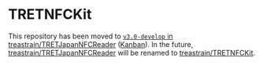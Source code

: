 # TRETNFCKit

This repository has been moved to [`v3.0-develop` in treastrain/TRETJapanNFCReader](https://github.com/treastrain/TRETJapanNFCReader/tree/v3.0-develop) ([Kanban](https://github.com/treastrain/TRETJapanNFCReader/projects/3)). In the future, [treastrain/TRETJapanNFCReader](https://github.com/treastrain/TRETJapanNFCReader) will be renamed to [treastrain/TRETNFCKit](https://github.com/treastrain/TRETNFCKit).
